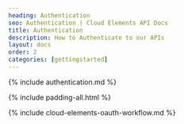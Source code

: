 ```yaml
---
heading: Authentication
seo: Authentication | Cloud Elements API Docs
title: Authentication
description: How to Authenticate to our APIs
layout: docs
order: 2
categories: [gettingstarted]
---
```


{% include authentication.md %}

{% include padding-all.html %}

{% include cloud-elements-oauth-workflow.md %}
